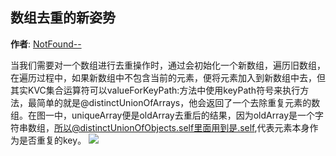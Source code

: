 数组去重的新姿势
--------
**作者**: [NotFound--](https://weibo.com/3951595216)

当我们需要对一个数组进行去重操作时，通过会初始化一个新数组，遍历旧数组，在遍历过程中，如果新数组中不包含当前的元素，便将元素加入到新数组中去，但其实KVC集合运算符可以valueForKeyPath:方法中使用keyPath符号来执行方法，最简单的就是@distinctUnionOfArrays，他会返回了一个去除重复元素的数组。在图一中，uniqueArray便是oldArray去重后的结果，因为oldArray是一个字符串数组，所以@distinctUnionOfObjects.self里面用到是.self,代表元素本身作为是否重复的key。
![](https://user-gold-cdn.xitu.io/2019/4/24/16a4f8818caf876a?w=1936&h=1114&f=jpeg&s=242251)

